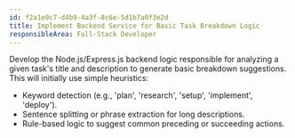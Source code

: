 ```yaml
---
id: f2a1e0c7-d4b9-4a3f-8c6e-5d1b7a0f3e2d
title: Implement Backend Service for Basic Task Breakdown Logic
responsibleArea: Full-Stack Developer
---
```

Develop the Node.js/Express.js backend logic responsible for analyzing a given task's title and description to generate basic breakdown suggestions. This will initially use simple heuristics:
*   Keyword detection (e.g., 'plan', 'research', 'setup', 'implement', 'deploy').
*   Sentence splitting or phrase extraction for long descriptions.
*   Rule-based logic to suggest common preceding or succeeding actions.